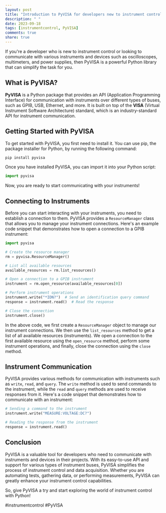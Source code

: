 ```yaml
---
layout: post
title: "Introduction to PyVISA for developers new to instrument control"
description: " "
date: 2023-09-18
tags: [instrumentcontrol, PyVISA]
comments: true
share: true
---
```


If you're a developer who is new to instrument control or looking to communicate with various instruments and devices such as oscilloscopes, multimeters, and power supplies, then PyVISA is a powerful Python library that can simplify the task for you.

## What is PyVISA?

**PyVISA** is a Python package that provides an API (Application Programming Interface) for communication with instruments over different types of buses, such as GPIB, USB, Ethernet, and more. It is built on top of the **VISA** (Virtual Instrument Software Architecture) standard, which is an industry-standard API for instrument communication.

## Getting Started with PyVISA

To get started with PyVISA, you first need to install it. You can use pip, the package installer for Python, by running the following command:

```python
pip install pyvisa
```

Once you have installed PyVISA, you can import it into your Python script:

```python
import pyvisa
```

Now, you are ready to start communicating with your instruments!

## Connecting to Instruments

Before you can start interacting with your instruments, you need to establish a connection to them. PyVISA provides a `ResourceManager` class that allows you to manage your instrument connections. Here's an example code snippet that demonstrates how to open a connection to a GPIB instrument:

```python
import pyvisa

# Create the resource manager
rm = pyvisa.ResourceManager()

# List all available resources
available_resources = rm.list_resources()

# Open a connection to a GPIB instrument
instrument = rm.open_resource(available_resources[0])

# Perform instrument operations
instrument.write("*IDN?")  # Send an identification query command
response = instrument.read()  # Read the response

# Close the connection
instrument.close()
```

In the above code, we first create a `ResourceManager` object to manage our instrument connections. We then use the `list_resources` method to get a list of all available resources (instruments). We open a connection to the first available resource using the `open_resource` method, perform some instrument operations, and finally, close the connection using the `close` method.

## Instrument Communication

PyVISA provides various methods for communication with instruments such as `write`, `read`, and `query`. The `write` method is used to send commands to the instrument, while the `read` and `query` methods are used to receive responses from it. Here's a code snippet that demonstrates how to communicate with an instrument:

```python
# Sending a command to the instrument
instrument.write("MEASURE:VOLTAGE:DC?")

# Reading the response from the instrument
response = instrument.read()
```

## Conclusion

PyVISA is a valuable tool for developers who need to communicate with instruments and devices in their projects. With its easy-to-use API and support for various types of instrument buses, PyVISA simplifies the process of instrument control and data acquisition. Whether you are automating tests, gathering data, or performing measurements, PyVISA can greatly enhance your instrument control capabilities.

So, give PyVISA a try and start exploring the world of instrument control with Python!

\#instrumentcontrol #PyVISA